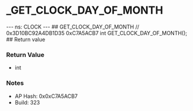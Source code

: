 # _GET_CLOCK_DAY_OF_MONTH

--- ns: CLOCK --- ## GET_CLOCK_DAY_OF_MONTH  // 0x3D10BC92A4DB1D35 0xC7A5ACB7 int GET_CLOCK_DAY_OF_MONTH();   ## Return value

### Return Value
* int

### Notes
* AP Hash: 0x0xC7A5ACB7
* Build: 323

